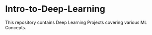 # Intro-to-Deep-Learning
This repository contains Deep Learning Projects covering various ML Concepts.
